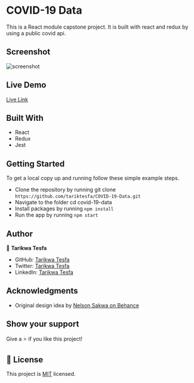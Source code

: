 # COVID-19 Data

This is a React module capstone project. It is built with react and redux by using a public covid api.
## Screenshot

![screenshot](https://user-images.githubusercontent.com/38283436/159509800-f54c6d0c-5a1a-4126-8148-c0420d317c64.png)

## Live Demo

[Live Link](https://covid-19-data-app.herokuapp.com/)

## Built With

- React
- Redux
- Jest

## Getting Started

To get a local copy up and running follow these simple example steps.

- Clone the repository by running git clone `https://github.com/tariktesfa/COVID-19-Data.git`
- Navigate to the folder cd covid-19-data
- Install packages by running `npm install`
- Run the app by running `npm start`

## Author

👤 **Tarikwa Tesfa**

- GitHub: [Tarikwa Tesfa](https://github.com/tariktesfa)
- Twitter: [Tarikwa Tesfa](https://twitter.com/tarik_tesfa)
- LinkedIn: [Tarikwa Tesfa](https://www.linkedin.com/in/tarikwa-tesfa-232a64167/)

## Acknowledgments

- Original design idea by [Nelson Sakwa on Behance](https://www.behance.net/sakwadesignstudio)

## Show your support

Give a ⭐ if you like this project!

## :memo: License
This project is [MIT](./MIT.md) licensed.